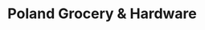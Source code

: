 ---
title: "Poland Grocery & Hardware"
url: /poland/poland-grocery-und-hardware/
shop: Dorfladen
---